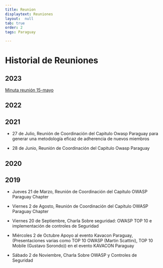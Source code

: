 ```yaml
---
title: Reunion
displaytext: Reuniones
layout:  null
tab: true
order: 2
tags: Paraguay

---
```


# Historial de Reuniones
## 2023 

[Minuta reunión 15-mayo](https://docs.google.com/document/d/e/2PACX-1vQJQfEu_A8rN_mpnnbBzCZ5HYq6aRj_DFpL0qyyYWzHoq28y95KJQpsOPikYcMrQB5bzq0kyqMkYUx6/pub)

## 2022


## 2021

* 27 de Julio, Reunión de Coordinación del Capitulo Owasp Paraguay para generar una metodología eficaz de adherencia de nuevos miembros

* 28 de Junio, Reunión de Coordinación del Capitulo Owasp Paraguay 

## 2020


## 2019

* Jueves 21 de Marzo, Reunión de Coordinación del Capítulo OWASP Paraguay Chapter 

* Viernes 2 de Agosto, Reunión de Coordinación del Capítulo OWASP Paraguay Chapter 

* Viernes 20 de Septiembre, Charla Sobre seguridad: OWASP TOP 10 e implementación de controles de Seguridad 

* Miércoles 2 de Octubre Apoyo al evento Kavacon Paraguay, (Presentaciones varias como TOP 10 OWASP (Martin Scattini), TOP 10 Mobile (Gustavo Sorondo)) en el evento KAVACON Paraguay 

* Sábado 2 de Noviembre, Charla Sobre OWASP y Controles de Seguridad 
